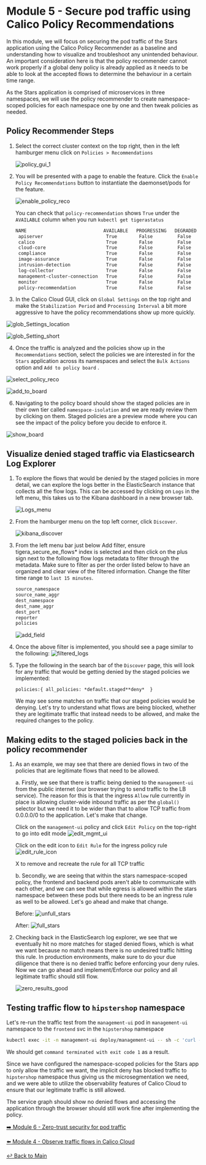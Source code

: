 # Module 5 - Secure pod traffic using Calico Policy Recommendations

In this module, we will focus on securing the pod traffic of the Stars application using the Calico Policy Recommender as a baseline and understanding how to visualize and troubleshoot any unintended behaviour. An important consideration here is that the policy recommender cannot work properly if a global deny policy is already applied as it needs to be able to look at the accepted flows to determine the behaviour in a certain time range.

As the Stars application is comprised of microservices in three namespaces, we will use the policy recommender to create namespace-scoped policies for each namespace one by one and then tweak policies as needed.

## Policy Recommender Steps

1. Select the correct cluster context on the top right, then in the left hamburger menu click on ```Policies > Recommendations``` 

   ![policy_gui_1](https://github.com/tigera-solutions/cc-eks-blueprint-secpos-workshop/assets/117195889/3980f84a-0128-4e28-b023-f79450658e56)


2. You will be presented with a page to enable the feature. Click the ```Enable Policy Recommendations``` button to instantiate the daemonset/pods for the feature.
    
    ![enable_policy_reco](https://github.com/tigera-solutions/cc-eks-blueprint-secpos-workshop/assets/117195889/720a7cd9-bc9b-4733-9b4d-7599d9d6c188)

   You can check that ```policy-recommendation``` shows ```True``` under the ```AVAILABLE``` column when you run ```kubectl get tigerastatus```

   ```bash
   NAME                            AVAILABLE   PROGRESSING   DEGRADED   SINCE
    apiserver                       True        False         False      123m
    calico                          True        False         False      125m
    cloud-core                      True        False         False      125m
    compliance                      True        False         False      123m
    image-assurance                 True        False         False      123m
    intrusion-detection             True        False         False      123m
    log-collector                   True        False         False      123m
    management-cluster-connection   True        False         False      123m
    monitor                         True        False         False      124m
    policy-recommendation           True        False         False      123m
    ```

3. In the Calico Cloud GUI, click on ```Global Settings``` on the top right and make the ```Stabilization Period``` and ```Processing Interval``` a bit more aggressive to have the policy recommendations show up more quickly.

  ![glob_Settings_location](https://github.com/tigera-solutions/cc-eks-blueprint-secpos-workshop/assets/117195889/f9b4a7be-0869-48cc-9337-052a3693270a)

  ![glob_Setting_short](https://github.com/tigera-solutions/cc-eks-blueprint-secpos-workshop/assets/117195889/a74a774a-4128-44cb-a4a0-65bc56adbdb3)


4. Once the traffic is analyzed and the policies show up in the ```Recommendations``` section, select the policies we are interested in for the ```Stars``` application across its namespaces and select the ```Bulk Actions``` option and ```Add to policy board``` .
   
![select_policy_reco](https://github.com/tigera-solutions/cc-eks-blueprint-secpos-workshop/assets/117195889/5da08c08-bd8b-4a23-b6d5-28e8bf41d97c)

![add_to_board](https://github.com/tigera-solutions/cc-eks-blueprint-secpos-workshop/assets/117195889/1176fb99-f8b2-4746-b676-071f731768fe)

6. Navigating to the policy board should show the staged policies are in their own tier called ```namespace-isolation``` and we are ready review them by clicking on them. Staged policies are a preview mode where you can see the impact of the policy before you decide to enforce it. 

![show_board](https://github.com/tigera-solutions/cc-eks-blueprint-secpos-workshop/assets/117195889/02ec1c1d-3101-4e19-8318-b5b2ed79889a)


## Visualize denied staged traffic via Elasticsearch Log Explorer

1. To explore the flows that would be denied by the staged policies in more detail, we can explore the logs better in the ElasticSearch instance that collects all the flow logs. This can be accessed by clicking on ```Logs``` in the left menu, this takes us to the Kibana dashboard in a new browser tab.
    
    ![Logs_menu](https://github.com/tigera-solutions/cc-eks-observability-workshop/assets/117195889/8c20ddf6-f0bc-4325-a81d-71af8370d69e)

2. From the hamburger menu on the top left corner, click ```Discover```.

   ![kibana_discover](https://github.com/tigera-solutions/cc-eks-observability-workshop/assets/117195889/85a5702b-e210-4c4f-a784-ec5a66d7f63c) 

4. From the left menu bar just below Add filter, ensure tigera_secure_ee_flows* index is selected and then click on the plus sign next to the following flow logs metadata to filter through the metadata. Make sure to filter as per the order listed below to have an organized and clear view of the filtered information. Change the filter time range to ```last 15 minutes```.

    ```bash
    source_namespace
    source_name_aggr
    dest_namespace
    dest_name_aggr
    dest_port
    reporter
    policies
    ```
    ![add_field](https://github.com/tigera-solutions/cc-eks-observability-workshop/assets/117195889/7c5e974e-e10b-42f9-8809-fbe43540adf2)

5. Once the above filter is implemented, you should see a page similar to the following:
    ![filtered_logs](https://github.com/tigera-solutions/cc-eks-observability-workshop/assets/117195889/c49e7ff9-1b31-4326-b161-2620ad4e7d41)

6. Type the following in the search bar of the ```Discover``` page, this will look for any traffic that would be getting denied by the staged policies we implemented:

    ```policies:{ all_policies: *default.staged**deny*  }```

    We may see some matches on traffic that our staged policies would be denying. Let's try to understand what flows are being blocked, whether they are legitimate traffic that instead needs to be allowed, and make the required changes to the policy.

## Making edits to the staged policies back in the policy recommender

1. As an example, we may see that there are denied flows in two of the policies that are legitimate flows that need to be allowed.

   a. Firstly, we see that there is traffic being denied to the ```management-ui``` from the public internet (our browser trying to send traffic to the LB service). The reason for this is that the ingress ```Allow``` rule currently in place is allowing cluster-wide inbound traffic as per the ```global()``` selector but we need it to be wider than that to allow TCP traffic from 0.0.0.0/0 to the application. Let's make that change.

   Click on the ```management-ui``` policy and click ```Edit Policy``` on the top-right to go into edit mode
    ![edit_mgmt_ui](https://github.com/tigera-solutions/cc-eks-observability-workshop/assets/117195889/fc3993f8-c56a-45cd-939f-14387c1e956c)

   Click on the edit icon to ```Edit Rule``` for the ingress policy rule
    ![edit_rule_icon](https://github.com/tigera-solutions/cc-eks-observability-workshop/assets/117195889/cc46a984-ace4-4ac7-a7b1-16e0521e45f4)

   X to remove and recreate the rule for all TCP traffic

   b. Secondly, we are seeing that within the stars namespace-scoped policy, the frontend and backend pods aren't able to communicate with each other, and we can see that while egress is allowed within the stars namespace between these pods but there needs to be an ingress rule as well to be allowed. Let's go ahead and make that change.
    
    Before:
    ![unfull_stars](https://github.com/tigera-solutions/cc-eks-observability-workshop/assets/117195889/6a940102-5964-4887-a3ec-a49513b053ae)

    After:
    ![full_stars](https://github.com/tigera-solutions/cc-eks-observability-workshop/assets/117195889/69ad8519-5b73-4411-9eb6-9bc7dde24852)

3. Checking back in the ElasticSearch log explorer, we see that we eventually hit no more matches for staged denied flows, which is what we want because no match means there is no undesired traffic hitting this rule. In production environments, make sure to do your due diligence that there is no denied traffic before enforcing your deny rules. Now we can go ahead and implement/Enforce our policy and all legitimate traffic should still flow.

    ![zero_results_good](https://github.com/tigera-solutions/cc-eks-observability-workshop/assets/117195889/859f5ba0-d045-457d-bda7-74f4b5290da9)

## Testing traffic flow to ```hipstershop``` namespace

Let's re-run the traffic test from the ```management-ui``` pod in ```management-ui``` namespace to the ```frontend``` svc in the ```hipstershop``` namespace

```bash
kubectl exec -it -n management-ui deploy/management-ui -- sh -c 'curl -m3 -sI http://frontend.hipstershop 2>/dev/null | grep -i http'
```

We should get ```command terminated with exit code 1``` as a result.

Since we have configured the namespace-scoped policies for the Stars app to only allow the traffic we want, the implicit deny has blocked traffic to ```hipstershop``` namespace thus giving us the microsegmentation we need, and we were able to utilize the observability features of Calico Cloud to ensure that our legitimate traffic is still allowed.

The service graph should show no denied flows and accessing the application through the browser should still work fine after implementing the policy.


[:arrow_right: Module 6 - Zero-trust security for pod traffic](module-6-zero-trust-security.md)   <br>

[:arrow_left: Module 4 - Observe traffic flows in Calico Cloud](module-4-observe-traffic.md)

[:leftwards_arrow_with_hook: Back to Main](../README.md)

